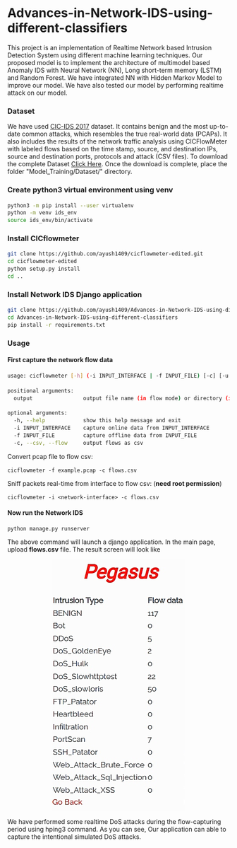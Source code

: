 # Advances-in-Network-IDS-using-different-classifiers
This project is an implementation of Realtime Network based Intrusion Detection System using different machine learning techniques. Our proposed model is to implement the architecture of multimodel based Anomaly IDS with Neural Network (NN), Long short-term memory (LSTM) and Random Forest. We have integrated NN with Hidden Markov Model to improve our model. We have also tested our model by performing realtime attack on our model.

### Dataset
We have used <a href="https://www.unb.ca/cic/datasets/ids-2017.html">CIC-IDS 2017</a> dataset. It contains benign and the most up-to-date common attacks, which resembles the true real-world data (PCAPs). It also includes the results of the network traffic analysis using CICFlowMeter with labeled flows based on the time stamp, source, and destination IPs, source and destination ports, protocols and attack (CSV files). To download the complete Dataset <a href="https://drive.google.com/drive/folders/1W36-Ttpza9V23lfGOz09PiJyknj8n63J?usp=sharing">Click Here</a>. Once the download is complete, place the folder "Model_Training/Dataset/" directory.

### Create python3 virtual environment using venv
```sh
python3 -m pip install --user virtualenv
python -m venv ids_env
source ids_env/bin/activate
```

### Install CICflowmeter

```sh
git clone https://github.com/ayush1409/cicflowmeter-edited.git
cd cicflowmeter-edited
python setup.py install
cd ..
```

### Install Network IDS Django application

```sh
git clone https://github.com/ayush1409/Advances-in-Network-IDS-using-different-classifiers.git
cd Advances-in-Network-IDS-using-different-classifiers
pip install -r requirements.txt
```
### Usage

#### First capture the network flow data

```sh
usage: cicflowmeter [-h] (-i INPUT_INTERFACE | -f INPUT_FILE) [-c] [-u URL_MODEL] output

positional arguments:
  output                output file name (in flow mode) or directory (in sequence mode)

optional arguments:
  -h, --help            show this help message and exit
  -i INPUT_INTERFACE    capture online data from INPUT_INTERFACE
  -f INPUT_FILE         capture offline data from INPUT_FILE
  -c, --csv, --flow     output flows as csv
```

Convert pcap file to flow csv:

```
cicflowmeter -f example.pcap -c flows.csv
```

Sniff packets real-time from interface to flow csv: (**need root permission**)

```
cicflowmeter -i <network-interface> -c flows.csv
```

#### Now run the Network IDS

```
python manage.py runserver
```

The above command will launch a django application. In the main page, upload **flows.csv** file. The result screen will look like

<p align="center">
  <img src="https://github.com/ayush1409/Advances-in-Network-IDS-using-different-classifiers/blob/main/NetworkIDS_output.jpg"/>
</p>

We have performed some realtime DoS attacks during the flow-capturing period using hping3 command. As you can see, Our application can able to capture the intentional simulated DoS attacks.
